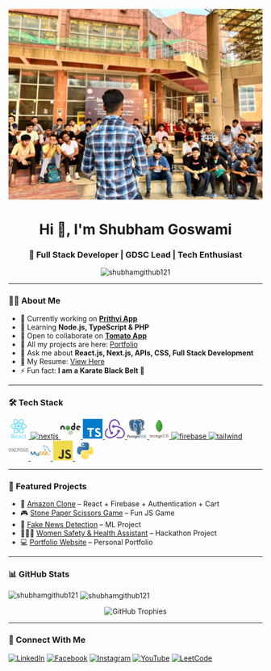 <p align="center">
  <img src="IMG-20250310-WA0001.jpg" alt="banner" />
</p>

<h1 align="center">Hi 👋, I'm Shubham Goswami</h1> 
<h3 align="center">🚀 Full Stack Developer | GDSC Lead | Tech Enthusiast</h3>

<p align="center"> 
  <img src="https://komarev.com/ghpvc/?username=shubhamgithub121&label=Profile%20views&color=0e75b6&style=flat" alt="shubhamgithub121" /> 
</p>

---

### 👨‍💻 About Me  
- 🔭 Currently working on **[Prithvi App](https://shubhamgithub121.github.io/GDSC/index.html)**  
- 🌱 Learning **Node.js, TypeScript & PHP**  
- 👯 Open to collaborate on **[Tomato App](https://tomato-app2.vercel.app/)**  
- 💼 All my projects are here: [Portfolio](https://gleaming-entremet-efc57f.netlify.app/)  
- 💬 Ask me about **React.js, Next.js, APIs, CSS, Full Stack Development**  
- 📄 My Resume: [View Here](https://drive.google.com/file/d/1rJhsV_yKuivZAifbHJ_GT-psAHb3XlvS/view?usp=sharing)  
- ⚡ Fun fact: **I am a Karate Black Belt 🥋**  

---

### 🛠️ Tech Stack  
<p align="left"> 
<a href="https://reactjs.org/" target="_blank"> <img src="https://raw.githubusercontent.com/devicons/devicon/master/icons/react/react-original-wordmark.svg" alt="react" width="40" height="40"/> </a>
<a href="https://nextjs.org/" target="_blank"> <img src="https://cdn.worldvectorlogo.com/logos/nextjs-2.svg" alt="nextjs" width="40" height="40"/> </a>
<a href="https://nodejs.org" target="_blank"> <img src="https://raw.githubusercontent.com/devicons/devicon/master/icons/nodejs/nodejs-original-wordmark.svg" alt="nodejs" width="40" height="40"/> </a>
<a href="https://www.typescriptlang.org/" target="_blank"> <img src="https://raw.githubusercontent.com/devicons/devicon/master/icons/typescript/typescript-original.svg" alt="typescript" width="40" height="40"/> </a>
<a href="https://redux.js.org" target="_blank"> <img src="https://raw.githubusercontent.com/devicons/devicon/master/icons/redux/redux-original.svg" alt="redux" width="40" height="40"/> </a>
<a href="https://www.postgresql.org" target="_blank"> <img src="https://raw.githubusercontent.com/devicons/devicon/master/icons/postgresql/postgresql-original-wordmark.svg" alt="postgresql" width="40" height="40"/> </a>
<a href="https://www.mongodb.com/" target="_blank"> <img src="https://raw.githubusercontent.com/devicons/devicon/master/icons/mongodb/mongodb-original-wordmark.svg" alt="mongodb" width="40" height="40"/> </a>
<a href="https://firebase.google.com/" target="_blank"> <img src="https://www.vectorlogo.zone/logos/firebase/firebase-icon.svg" alt="firebase" width="40" height="40"/> </a>
<a href="https://tailwindcss.com/" target="_blank"> <img src="https://www.vectorlogo.zone/logos/tailwindcss/tailwindcss-icon.svg" alt="tailwind" width="40" height="40"/> </a>
<a href="https://expressjs.com" target="_blank"> <img src="https://raw.githubusercontent.com/devicons/devicon/master/icons/express/express-original-wordmark.svg" alt="express" width="40" height="40"/> </a>
<a href="https://www.mysql.com/" target="_blank"> <img src="https://raw.githubusercontent.com/devicons/devicon/master/icons/mysql/mysql-original-wordmark.svg" alt="mysql" width="40" height="40"/> </a>
<a href="https://developer.mozilla.org/en-US/docs/Web/JavaScript" target="_blank"> <img src="https://raw.githubusercontent.com/devicons/devicon/master/icons/javascript/javascript-original.svg" alt="javascript" width="40" height="40"/> </a>
<a href="https://www.python.org" target="_blank"> <img src="https://raw.githubusercontent.com/devicons/devicon/master/icons/python/python-original.svg" alt="python" width="40" height="40"/> </a>
</p>

---

### 🚀 Featured Projects  
- 🛒 [Amazon Clone](https://github.com/shubhamgithub121/amazon-clone) – React + Firebase + Authentication + Cart  
- 🎮 [Stone Paper Scissors Game](https://github.com/shubhamgithub121/stone-paper-scissors) – Fun JS Game  
- 📰 [Fake News Detection](https://github.com/shubhamgithub121/fake-news-detection) – ML Project  
- 🧑‍🤝‍🧑 [Women Safety & Health Assistant](https://github.com/shubhamgithub121/women-safety-app) – Hackathon Project  
- 💻 [Portfolio Website](https://gleaming-entremet-efc57f.netlify.app/) – Personal Portfolio  

---

### 📊 GitHub Stats  
<p><img align="left" src="https://github-readme-stats.vercel.app/api/top-langs?username=shubhamgithub121&show_icons=true&locale=en&layout=compact" alt="shubhamgithub121" /></p>  

<p>&nbsp;<img align="center" src="https://github-readme-stats.vercel.app/api?username=shubhamgithub121&show_icons=true&locale=en" alt="shubhamgithub121" /></p>  

<p align="center">
  <img src="https://github-profile-trophy.vercel.app/?username=shubhamgithub121&theme=tokyonight&no-frame=true&margin-w=15" alt="GitHub Trophies"/>
</p>

---

### 🤝 Connect With Me  
<p align="left">
<a href="https://www.linkedin.com/in/shubham-goswami-44761725a/" target="blank"><img align="center" src="https://raw.githubusercontent.com/rahuldkjain/github-profile-readme-generator/master/src/images/icons/Social/linked-in-alt.svg" alt="LinkedIn" height="30" width="40" /></a>
<a href="https://fb.com/shubham champ" target="blank"><img align="center" src="https://raw.githubusercontent.com/rahuldkjain/github-profile-readme-generator/master/src/images/icons/Social/facebook.svg" alt="Facebook" height="30" width="40" /></a>
<a href="https://instagram.com/shubhamm.123_" target="blank"><img align="center" src="https://raw.githubusercontent.com/rahuldkjain/github-profile-readme-generator/master/src/images/icons/Social/instagram.svg" alt="Instagram" height="30" width="40" /></a>
<a href="https://www.youtube.com/c/shubham goswami [dtu]" target="blank"><img align="center" src="https://raw.githubusercontent.com/rahuldkjain/github-profile-readme-generator/master/src/images/icons/Social/youtube.svg" alt="YouTube" height="30" width="40" /></a>
<a href="https://www.leetcode.com/shubham goswami" target="blank"><img align="center" src="https://raw.githubusercontent.com/rahuldkjain/github-profile-readme-generator/master/src/images/icons/Social/leet-code.svg" alt="LeetCode" height="30" width="40" /></a>
</p>

